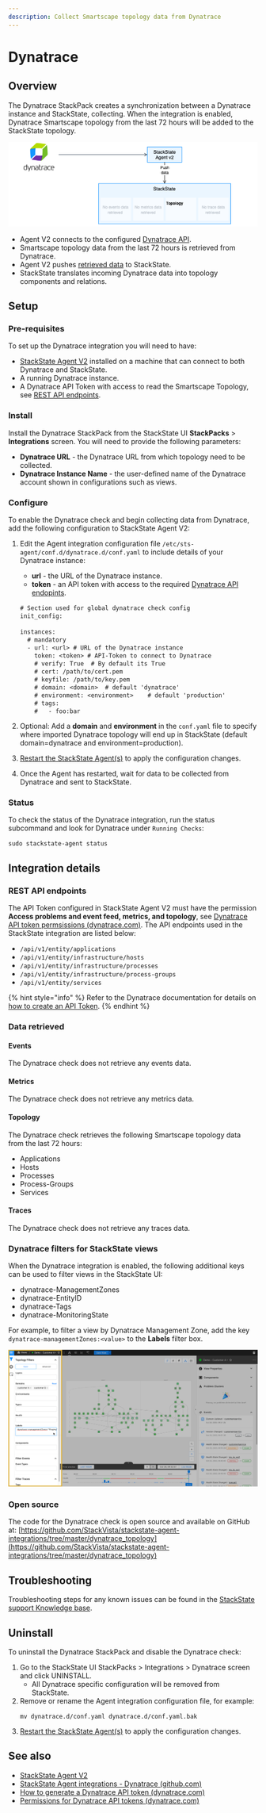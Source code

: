 ```yaml
---
description: Collect Smartscape topology data from Dynatrace
---
```


# Dynatrace

## Overview

The Dynatrace StackPack creates a synchronization between a Dynatrace instance and StackState, collecting. When the integration is enabled, Dynatrace Smartscape topology from the last 72 hours will be added to the StackState topology. 

![Data flow](/.gitbook/assets/stackpack-dynatrace.png)

- Agent V2 connects to the configured [Dynatrace API](#rest-api-endpoints).
- Smartscape topology data from the last 72 hours is retrieved from Dynatrace.
- Agent V2 pushes [retrieved data](#data-retrieved) to StackState.
- StackState translates incoming Dynatrace data into topology components and relations. 

## Setup

### Pre-requisites

To set up the Dynatrace integration you will need to have:

* [StackState Agent V2](/stackpacks/integrations/agent.md) installed on a machine that can connect to both Dynatrace and StackState.
* A running Dynatrace instance.
* A Dynatrace API Token with access to read the Smartscape Topology, see [REST API endpoints](#rest-api-endpoints).

### Install

Install the Dynatrace StackPack from the StackState UI **StackPacks** > **Integrations** screen. You will need to provide the following parameters:

* **Dynatrace URL** - the Dynatrace URL from which topology need to be collected. 
* **Dynatrace Instance Name** - the user-defined name of the Dynatrace account shown in configurations such as views. 

### Configure

To enable the Dynatrace check and begin collecting data from Dynatrace, add the following configuration to StackState Agent V2:

1. Edit the Agent integration configuration file `/etc/sts-agent/conf.d/dynatrace.d/conf.yaml` to include details of your Dynatrace instance:
    - **url** - the URL of the Dynatrace instance.
    - **token** - an API token with access to the required [Dynatrace API endopints](#rest-api-endpoints).

    ```
    # Section used for global dynatrace check config
    init_config:
    
    instances:
      # mandatory
      - url: <url> # URL of the Dynatrace instance
        token: <token> # API-Token to connect to Dynatrace
        # verify: True  # By default its True
        # cert: /path/to/cert.pem
        # keyfile: /path/to/key.pem
        # domain: <domain>  # default 'dynatrace'
        # environment: <environment>    # default 'production'
        # tags:
        #   - foo:bar
    
    ```
2. Optional: Add a **domain** and **environment** in the `conf.yaml` file to specify where imported Dynatrace topology will end up in StackState (default domain=dynatrace and environment=production).
3. [Restart the StackState Agent\(s\)](/stackpacks/integrations/agent.md#start-stop-restart-the-stackstate-agent) to apply the configuration changes.
4. Once the Agent has restarted, wait for data to be collected from Dynatrace and sent to StackState.

### Status

To check the status of the Dynatrace integration, run the status subcommand and look for Dynatrace under `Running Checks`:

```
sudo stackstate-agent status
```

## Integration details

### REST API endpoints

The API Token configured in StackState Agent V2 must have the permission **Access problems and event feed, metrics, and topology**, see [Dynatrace API token permsissions (dynatrace.com)](https://www.dynatrace.com/support/help/dynatrace-api/basics/dynatrace-api-authentication/#token-permissions). The API endpoints used in the StackState integration are listed below:

* `/api/v1/entity/applications`
* `/api/v1/entity/infrastructure/hosts`
* `/api/v1/entity/infrastructure/processes`
* `/api/v1/entity/infrastructure/process-groups`
* `/api/v1/entity/services`

{% hint style="info" %}
Refer to the Dynatrace documentation for details on [how to create an API Token](https://www.dynatrace.com/support/help/shortlink/api-authentication#generate-a-token).
{% endhint %}

### Data retrieved

#### Events

The Dynatrace check does not retrieve any events data.

#### Metrics

The Dynatrace check does not retrieve any metrics data.

#### Topology

The Dynatrace check retrieves the following Smartscape topology data from the last 72 hours:

- Applications
- Hosts
- Processes
- Process-Groups
- Services

#### Traces

The Dynatrace check does not retrieve any traces data.

### Dynatrace filters for StackState views

When the Dynatrace integration is enabled, the following additional keys can be used to filter views in the StackState UI:

* dynatrace-ManagementZones
* dynatrace-EntityID
* dynatrace-Tags
* dynatrace-MonitoringState

For example, to filter a view by Dynatrace Management Zone, add the key `dynatrace-managementZones:<value>` to the **Labels** filter box.

![Add a Dynatrace topology filter](/.gitbook/assets/v41_dynatrace-filter.png)

### Open source

The code for the Dynatrace check is open source and available on GitHub at:
[https://github.com/StackVista/stackstate-agent-integrations/tree/master/dynatrace_topology](https://github.com/StackVista/stackstate-agent-integrations/tree/master/dynatrace_topology)

## Troubleshooting

Troubleshooting steps for any known issues can be found in the [StackState support Knowledge base](https://support.stackstate.com/hc/en-us/search?category=360002777619&filter_by=knowledge_base&query=Dynatrace).

## Uninstall

To uninstall the Dynatrace StackPack and disable the Dynatrace check:

1. Go to the StackState UI StackPacks > Integrations > Dynatrace screen and click UNINSTALL.
    - All Dynatrace specific configuration will be removed from StackState.
2. Remove or rename the Agent integration configuration file, for example:
    ```
    mv dynatrace.d/conf.yaml dynatrace.d/conf.yaml.bak
    ```
3. [Restart the StackState Agent\(s\)](/stackpacks/integrations/agent.md#start-stop-restart-the-stackstate-agent) to apply the configuration changes.

## See also

- [StackState Agent V2](/stackpacks/integrations/agent.md)
- [StackState Agent integrations - Dynatrace (github.com)](https://github.com/StackVista/stackstate-agent-integrations/tree/master/dynatrace_topology)
- [How to generate a Dynatrace API token (dynatrace.com)](https://www.dynatrace.com/support/help/shortlink/api-authentication#generate-a-token)
- [Permissions for Dynatrace API tokens (dynatrace.com)](https://www.dynatrace.com/support/help/shortlink/api-authentication#token-permissions)
